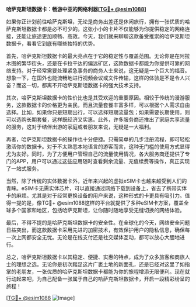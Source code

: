 **哈萨克斯坦数据卡：畅游中亚的网络利器[[TG💪+ @esim1088](https://t.me/s/esim1088)]**

如果你正计划前往哈萨克斯坦，无论是商务出差还是休闲旅行，拥有一张优质的哈萨克斯坦数据卡都是必不可少的。这张小小的卡片不仅能够为你提供稳定的网络连接，还能让旅途更加顺畅、高效。今天，我们就来聊聊这款备受推崇的哈萨克斯坦数据卡，看看它到底有哪些独特的优势。

首先，哈萨克斯坦数据卡的最大亮点在于它的稳定性与覆盖范围。无论你是在阿拉木图的繁华街头，还是在卡拉干达的偏远矿区，这款数据卡都能为你提供可靠的网络支持。对于经常需要处理紧急事务的商务人士来说，这无疑是一个巨大的福音。想象一下，在国外也能流畅地进行视频会议或文件传输，这样的体验是不是令人兴奋？而这一切，都离不开哈萨克斯坦数据卡的强大技术支持。

其次，哈萨克斯坦数据卡的性价比也是其受欢迎的重要原因。相较于传统的漫游服务，这款数据卡的价格更为亲民，而且流量套餐丰富多样，可以根据个人需求自由选择。比如，如果你只是短期出行，可以选择短期流量包；如果需要长期使用，则可以选购长期套餐，这样既经济又实惠。此外，许多服务商还推出了家庭共享流量的服务，这对于结伴出游的家庭或者朋友来说，无疑是一大福利。

再者，哈萨克斯坦数据卡的操作也十分便捷。只需简单的几步注册流程，即可轻松激活你的数据卡。对于不太熟悉本地语言的游客而言，这种无门槛的使用方式显得尤为友好。同时，为了方便用户管理自己的流量使用情况，各大服务商还提供了专门的APP，用户可以通过这些应用随时查看剩余流量、充值续费等操作，真正实现了一站式服务。

当然，除了传统的实体数据卡外，近年来兴起的虚拟eSIM卡也越来越受到人们的青睐。eSIM卡无需实体芯片，可以直接通过网络下载到设备上，省去了携带实体卡的麻烦。尤其是对于经常更换设备的用户来说，这种形式的卡更具有吸引力。值得一提的是，像TG💪+ @esim1088这样的平台就提供了多种eSIM卡方案，覆盖全球多个国家和地区，包括哈萨克斯坦，让你随时随地享受无缝切换的网络体验。

最后，不得不提的是哈萨克斯坦数据卡的安全性。在全球化的今天，网络安全问题日益突出，而这款数据卡采用先进的加密技术，有效保护用户的隐私信息，确保每一次上网都安全无忧。无论是在线支付还是社交媒体互动，都可以放心大胆地进行。

总之，哈萨克斯坦数据卡以其稳定、便捷、实惠的特点，成为了众多旅客和商旅人士的理想之选。无论你是初次踏足这片广袤土地的新面孔，还是已经对这里了如指掌的老朋友，一张优质的哈萨克斯坦数据卡都能为你的旅程增添无限便利。现在就行动起来吧，为自己配备一张属于自己的哈萨克斯坦数据卡，开启一段精彩纷呈的旅程！

[[TG💪+ @esim1088](https://t.me/s/esim1088) ![Image](https://i.postimg.cc/4NQfJmqS/Snipaste-2025-05-13-00-14-12.png)]